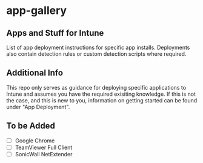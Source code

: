 # app-gallery
## Apps and Stuff for Intune

List of app deployment instructions for specific app installs. Deployments also contain detection rules or custom detection scripts where required.

## Additional Info

This repo only serves as guidance for deploying specific applications to Intune and assumes you have the required exisiting knowledge. If this is not the case, and this is new to you, information on getting started can be found under "App Deployment".

## To be Added

- [ ] Google Chrome
- [ ] TeamViewer Full Client
- [ ] SonicWall NetExtender